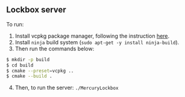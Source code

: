 ## Lockbox server

To run:

1. Install vcpkg package manager, following the instruction [here](https://learn.microsoft.com/en-us/vcpkg/get_started/get-started?pivots=shell-bash).
2. Install `ninja` build system (`sudo apt-get -y install ninja-build`).
3. Then run the commands below:

```bash
$ mkdir -p build
$ cd build
$ cmake --preset=vcpkg ..
$ cmake --build .
```

4. Then, to run the server: `./MercuryLockbox`